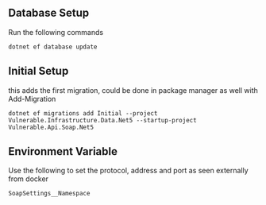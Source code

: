﻿## Database Setup

Run the following commands


```dotnet ef database update```

## Initial Setup

this adds the first migration, could be done in package manager as well with Add-Migration

```dotnet ef migrations add Initial --project Vulnerable.Infrastructure.Data.Net5 --startup-project Vulnerable.Api.Soap.Net5```


## Environment Variable

Use the following to set the protocol, address and port as seen externally from docker

```SoapSettings__Namespace```
